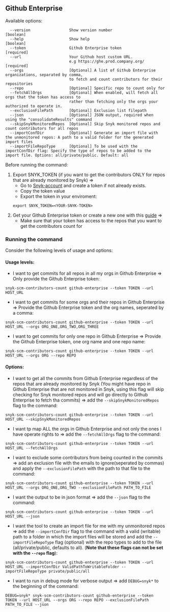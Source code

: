 ## Github Enterprise
Available options:
```
  --version                 Show version number                        [boolean]
  --help                    Show help                                  [boolean]
  --token                   Github Enterprise token                    [required]
  --url                     Your Github host custom URL.
                            e.g https://ghe.prod.company.org/          [required]
  --orgs                    [Optional] A list of Github Enterprise organizations, separated by comma, 
                            to fetch and count contributors for their repositories              
  --repo                    [Optional] Specific repo to count only for
  --fetchAllOrgs            [Optional] When enabled, will fetch all orgs that the token has access to
                            rather than fetching only the orgs your authorized to operate in.
  --exclusionFilePath       [Optional] Exclusion list filepath
  --json                    [Optional] JSON output, required when using the "consolidateResults" command
  --skipSnykMonitoredRepos  [Optional] Skip Snyk monitored repos and count contributors for all repos
  --importConfDir           [Optional] Generate an import file with the unmonitored repos: A path to a valid folder for the generated import files
  --importFileRepoType      [Optional] To be used with the importConfDir flag: Specify the type of repos to be added to the import file. Options: all/private/public. Default: all
```

Before running the command:
1. Export SNYK_TOKEN (if you want to get the contributors ONLY for repos that are already monitored by Snyk) =>
    - Go to [Snyk-account](https://app.snyk.io/account) and create a token if not already exists.
    - Copy the token value
    - Export the token in your enviroment: 
    ```
    export SNYK_TOKEN=<YOUR-SNYK-TOKEN>
    ```
2. Get your Github Enterprise token or create a new one with this [guide](https://docs.github.com/en/authentication/keeping-your-account-and-data-secure/creating-a-personal-access-token) =>
    - Make sure that your token has access to the repos that you want to get the contributors count for

### Running the command

Consider the following levels of usage and options:

#### Usage levels:
- I want to get commits for all repos in all my orgs in Github Enterprise => Only provide the Github Enterprise token: 
```
snyk-scm-contributors-count github-enterprise --token TOKEN --url HOST_URL
```

- I want to get commits for some orgs and their repos in Github Enterprise => Provide the Github Enterprise token
  and the org names, seperated by a comma:
```
snyk-scm-contributors-count github-enterprise --token TOKEN --url HOST_URL --orgs ORG_ONE,ORG_TWO,ORG_THREE
```

- I want to get commits for only one repo in Github Enterprise => Provide the Github Enterprise token,
  one org name and one repo name:
```
snyk-scm-contributors-count github-enterprise --token TOKEN --url HOST_URL --orgs ORG --repo REPO
```

#### Options:
- I want to get all the commits from Github Enterprise regardless of the repos that are already monitored by Snyk (You might have repo in Github Enterprise that are not monitored in Snyk, using this flag will skip checking for Snyk monitored repos and will go directly to Github Enterprise to fetch tha commits) => add the `--skipSnykMonitoredRepos` flag to the command:
```
snyk-scm-contributors-count github-enterprise --token TOKEN --url HOST_URL --skipSnykMonitoredRepos
```
- I want tp map ALL the orgs in Github Enterprise and not only the ones I have operate rights to => add the `--fetchAllOrgs` flag to the command:
```
snyk-scm-contributors-count github-enterprise --token TOKEN --url HOST_URL --fetchAllOrgs
```

- I want to exclude some contributors from being counted in the commits => add an exclusion file with the emails to ignore(seperated by commas) and apply the `--exclusionFilePath` with the path to that file to the command:
```
snyk-scm-contributors-count github-enterprise --token TOKEN --url HOST_URL --orgs ORG_ONE,ORG_TWO --exclusionFilePath PATH_TO_FILE
```

- I want the output to be in json format => add the `--json` flag to the command:
```
snyk-scm-contributors-count github-enterprise --token TOKEN --url HOST_URL --json
```

- I want the tool to create an import file for me with my unmonitored repos => add the `--importConfDir` flag to the command with a valid (writable) path to a folder in which the import files will be stored and add the `--importFileRepoType` flag (optional) with the repo types to add to the file (all/private/public, defaults to all). (**Note that these flags can not be set with the `--repo` flag**):
```
snyk-scm-contributors-count github-enterprise --token TOKEN --url HOST_URL --importConfDir ValidPathToWritableFolder --importFileRepoType private/public/all
```

- I want to run in debug mode for verbose output => add `DEBUG=snyk*` to the beginning of the command:
```
DEBUG=snyk* snyk-scm-contributors-count github-enterprise --token TOKEN --url HOST_URL --orgs ORG --repo REPO --exclusionFilePath PATH_TO_FILE --json
```